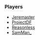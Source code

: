 ### Players
+ [Jeremaster](jeremaster.md)
+ [ProjectDF](projectdf.md)
+ [Reasonless](Reasonless.md)
+ [SamMan_](SamMan_.md)
